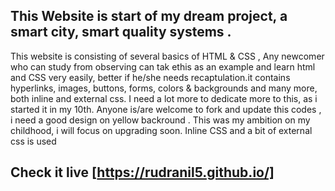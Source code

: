 ## This Website is start of my dream project, a smart city,  smart quality systems  . 

This website is consisting of several basics of HTML & CSS , Any newcomer who can study from observing can tak ethis as an example and learn html and CSS very easily, better if he/she needs recaptulation.it contains hyperlinks, images, buttons, forms, colors & backgrounds and many more, both inline and external css.  I need a lot more to dedicate more to this, as i started it in my 10th.
Anyone is/are welcome to fork and update this codes   ,  i need a good design on yellow backround . This was my ambition on my childhood, i will focus on  upgrading soon. 
Inline CSS and a bit of external css is used
## Check it live [https://rudranil5.github.io/]

